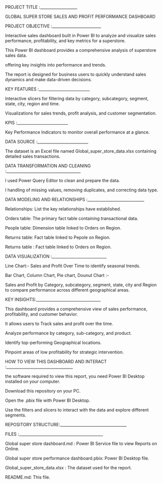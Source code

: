 PROJECT TITLE :___________________

GLOBAL SUPER STORE SALES AND PROFIT PERFORMANCE DASHBOARD

PROJECT OBJECTIVE :_________________________

Interactive sales dashboard built in Power BI to analyze and visualize sales performance, profitability, and key metrics for a superstore.

This Power BI dashboard provides a comprehensive analysis of superstore sales data.

offering key insights into performance and trends.

The report is designed for business users to quickly understand sales dynamics and make data-driven decisions.

KEY FEATURES :__________________________

Interactive slicers for filtering data by category, subcategory, segment, state, city, region and time.

Visualizations for sales trends, profit analysis, and customer segmentation.

KPIS :__________________________

Key Performance Indicators to monitor overall performance at a glance.

DATA SOURCE :__________________________

The dataset is an Excel file named Global_super_store_data.xlsx containing detailed sales transactions.

DATA TRANSFORMATION AND CLEANING :______________________________________

I used Power Query Editor to clean and prepare the data.

I handling of missing values, removing duplicates, and correcting data type.

DATA MODELING AND RELATIONSHIPS :_____________________________

Relationships: List the key relationships have established.

Orders table: The primary fact table containing transactional data.

People table: Dimension table linked to Orders on Region.

Returns table: Fact table linked to Pepole on Region.

Returns table : Fact table linked to Orders on Region.

DATA VISUALIZATION :____________________________

Line Chart:- Sales and Profit Over Time to identify seasonal trends.

Bar Chart, Column Chart, Pie chart, Dounut Chart :-

Sales and Profit by Category, subcategory, segment, state, city and Region to compare performance across different geographical areas.

KEY INSIGHTS:_________________________________

This dashboard provides a comprehensive view of sales performance, profitability, and customer behavior.

It allows users to ​Track sales and profit over the time.

Analyze performance by category, sub-category, and product.

Identify top-performing Geographical locations.

Pinpoint areas of low profitability for strategic intervention.

HOW TO VIEW THIS DASHBOARD AND INTERACT :__________________________________

the software required to view this report, you need Power BI Desktop installed on your computer.

Download this repository on your PC.

Open the .pbix file with Power BI Desktop.

Use the filters and slicers to interact with the data and explore different segments.

REPOSITORY STRUCTURE:__________________________________

FILES :___________________________________________

Global super store dashboard.md : Power BI Service file to view Reports on Online.

Global super store performance dashboard.pbix: Power BI Desktop file.

Global_super_store_data.xlsx : The dataset used for the report.

README.md: This file.
